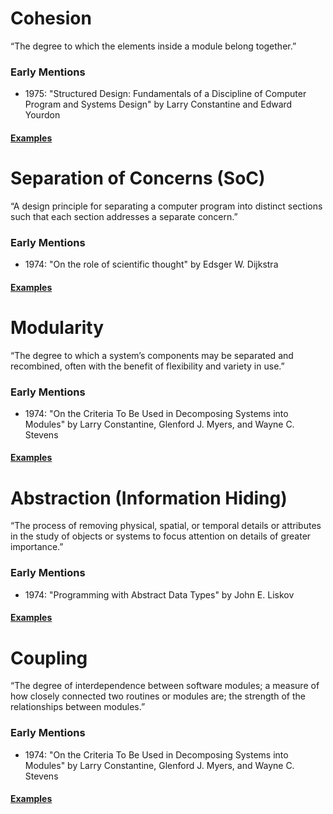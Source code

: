 # Cohesion
“The degree to which the elements inside a module belong together.”

### Early Mentions
- 1975: "Structured Design: Fundamentals of a Discipline of Computer Program and Systems Design" by Larry Constantine and Edward Yourdon

#### [Examples](/cosmic/cohesion/cohesion.md)

# Separation of Concerns (SoC)
“A design principle for separating a computer program into distinct sections such that each section addresses a separate concern.”

### Early Mentions
- 1974: "On the role of scientific thought" by Edsger W. Dijkstra

#### [Examples](/cosmic/soc/soc.md)

# Modularity
“The degree to which a system’s components may be separated and recombined, often with the benefit of flexibility and variety in use.”

### Early Mentions
- 1974: "On the Criteria To Be Used in Decomposing Systems into Modules" by Larry Constantine, Glenford J. Myers, and Wayne C. Stevens

#### [Examples](/cosmic/modularity/modularity.md)

# Abstraction (Information Hiding)
“The process of removing physical, spatial, or temporal details or attributes in the study of objects or systems to focus attention on details of greater importance.”

### Early Mentions
- 1974: "Programming with Abstract Data Types" by John E. Liskov

#### [Examples](/cosmic/abstraction/abstraction.md)

# Coupling
“The degree of interdependence between software modules; a measure of how closely connected two routines or modules are; the strength of the relationships between modules.”

### Early Mentions
- 1974: "On the Criteria To Be Used in Decomposing Systems into Modules" by Larry Constantine, Glenford J. Myers, and Wayne C. Stevens

#### [Examples](/cosmic/coupling/coupling.md)
